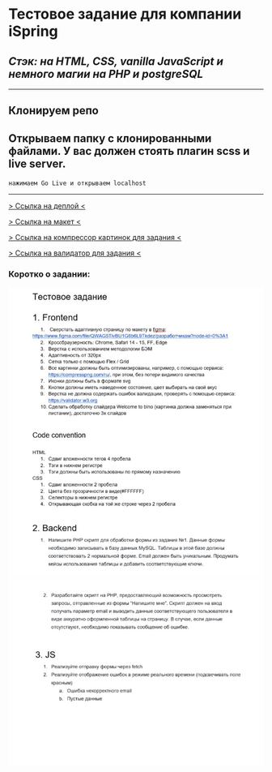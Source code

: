 # Тестовое задание для компании iSpring

## _Стэк: на HTML, CSS, vanilla JavaScript и немного магии на PHP и postgreSQL_

---

## Клонируем репо

## Открываем папку с клонированными файлами. У вас должен стоять плагин scss и live server.

```
нажимаем Go Live и открываем localhost
```

---

[> Ссылка на деплой <](https://vagoalex.github.io/iSpring-test-task/index.html)

[> Ссылка на макет <](https://www.figma.com/file/QWAG5TivBU1G6b6L9Tkdez/%D1%80%D0%B0%D0%B7%D1%80%D0%B0%D0%B1%D0%BE%D1%82%D1%87%D0%B8%D0%BA%D0%B0%D0%BC?node-id=0%3A1)

[> Ссылка на компрессор картинок для задания <](https://compresspng.com/ru/)

[> Ссылка на валидатор для задания <](https://validator.w3.org)

### Коротко о задании:

![задание ч.1](./assets/readme/task-1.jpg)
![задание ч.2](./assets/readme/task-2.jpg)
